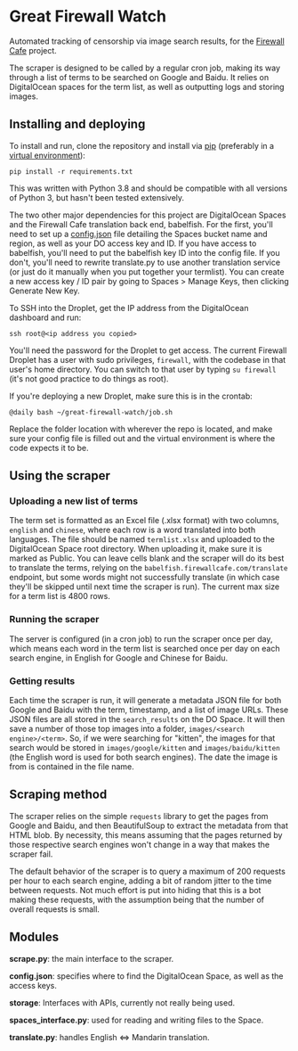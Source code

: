 # Great Firewall Watch

Automated tracking of censorship via image search results, for the [Firewall Cafe](https://firewallcafe.com/) project.

The scraper is designed to be called by a regular cron job, making its way through a list of terms to be searched on Google and Baidu. It relies on DigitalOcean spaces for the term list, as well as outputting logs and storing images.

## Installing and deploying

To install and run, clone the repository and install via [pip](https://pip.pypa.io/en/stable/installing/) (preferably in a [virtual environment](https://sourabhbajaj.com/mac-setup/Python/virtualenv.html)):

`pip install -r requirements.txt`

This was written with Python 3.8 and should be compatible with all versions of Python 3, but hasn't been tested extensively.

The two other major dependencies for this project are DigitalOcean Spaces and the Firewall Cafe translation back end, babelfish. For the first, you'll need to set up a <u>config.json</u> file detailing the Spaces bucket name and region, as well as your DO access key and ID. If you have access to babelfish, you'll need to put the babelfish key ID into the config file. If you don't, you'll need to rewrite translate.py to use another translation service (or just do it manually when you put together your termlist). You can create a new access key / ID pair by going to Spaces > Manage Keys, then clicking Generate New Key.

To SSH into the Droplet, get the IP address from the DigitalOcean dashboard and run:

`ssh root@<ip address you copied>`

You'll need the password for the Droplet to get access. The current Firewall Droplet has a user with sudo privileges, `firewall`, with the codebase in that user's home directory. You can switch to that user by typing `su firewall` (it's not good practice to do things as root).

If you're deploying a new Droplet, make sure this is in the crontab:

`@daily bash ~/great-firewall-watch/job.sh`

Replace the folder location with wherever the repo is located, and make sure your config file is filled out and the virtual environment is where the code expects it to be.

## Using the scraper

### Uploading a new list of terms

The term set is formatted as an Excel file (.xlsx format) with two columns, `english` and `chinese`, where each row is a word translated into both languages. The file should be named `termlist.xlsx` and uploaded to the DigitalOcean Space root directory. When uploading it, make sure it is marked as Public. You can leave cells blank and the scraper will do its best to translate the terms, relying on the `babelfish.firewallcafe.com/translate` endpoint, but some words might not successfully translate (in which case they'll be skipped until next time the scraper is run). The current max size for a term list is 4800 rows. 

### Running the scraper

The server is configured (in a cron job) to run the scraper once per day, which means each word in the term list is searched once per day on each search engine, in English for Google and Chinese for Baidu. 

### Getting results

Each time the scraper is run, it will generate a metadata JSON file for both Google and Baidu with the term, timestamp, and a list of image URLs. These JSON files are all stored in the `search_results` on the DO Space. It will then save a number of those top images into a folder, `images/<search engine>/<term>`. So, if we were searching for "kitten", the images for that search would be stored in `images/google/kitten` and `images/baidu/kitten` (the English word is used for both search engines). The date the image is from is contained in the file name. 

## Scraping method

The scraper relies on the simple `requests` library to get the pages from Google and Baidu, and then BeautifulSoup to extract the metadata from that HTML blob. By necessity, this means assuming that the pages returned by those respective search engines won't change in a way that makes the scraper fail. 

The default behavior of the scraper is to query a maximum of 200 requests per hour to each search engine, adding a bit of random jitter to the time between requests. Not much effort is put into hiding that this is a bot making these requests, with the assumption being that the number of overall requests is small.  

## Modules

**scrape.py**: the main interface to the scraper.

**config.json**: specifies where to find the DigitalOcean Space, as well as the access keys.

**storage**: Interfaces with APIs, currently not really being used.

**spaces_interface.py**: used for reading and writing files to the Space.

**translate.py**: handles English <=> Mandarin translation.